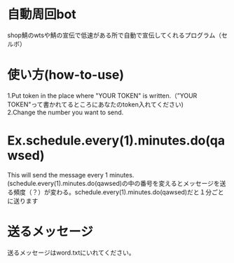 # 自動周回bot
shop鯖のwtsや鯖の宣伝で低速がある所で自動で宣伝してくれるプログラム（セルボ）
# 使い方(how-to-use)
1.Put token in the place where "YOUR TOKEN" is written.（”YOUR TOKEN"って書かれてるところにあなたのtoken入れてください)<br>
2.Change the number you want to send. <br>
# Ex.schedule.every(1).minutes.do(qawsed) 
This will send the message every 1 minutes.(schedule.every(1).minutes.do(qawsed)の中の番号を変えるとメッセージを送る頻度（？）が変わる。schedule.every(1).minutes.do(qawsed)だと１分ごとに送ります
# 送るメッセージ
送るメッセージはword.txtにいれてください。
